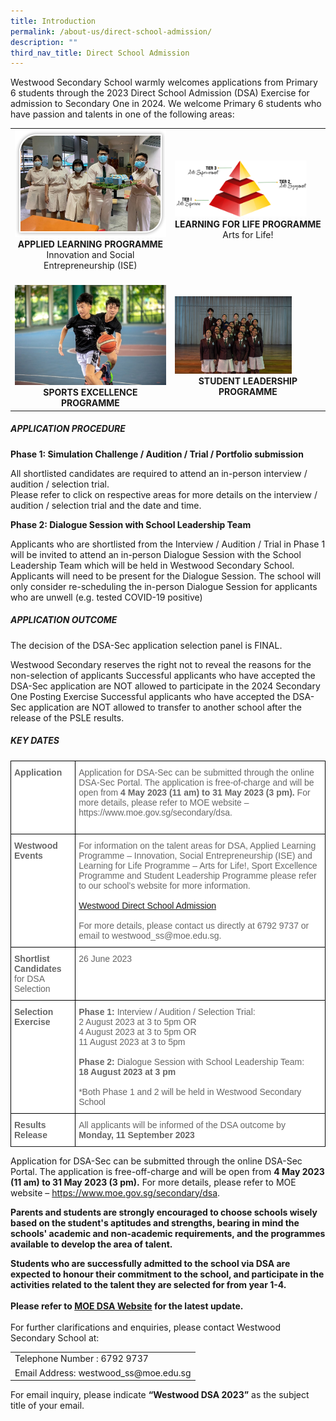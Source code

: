 ```yaml
---
title: Introduction
permalink: /about-us/direct-school-admission/
description: ""
third_nav_title: Direct School Admission
---
```

Westwood Secondary School warmly welcomes applications from Primary 6 students through the 2023 Direct School Admission (DSA) Exercise for admission to Secondary One in 2024.  We welcome Primary 6 students who have passion and talents in one of the following areas:
<table class="table1">
	<tbody>
		<tr>
			<td><a href="/explore/applied-learning-programme/"><img src="/images/ALP2.jpeg" style="width=80%"></a>
				<center><b>APPLIED LEARNING PROGRAMME</b><br>
Innovation and Social Entrepreneurship (ISE)<br>
			</center></td>
			<td><a href="/explore/direct-school-admission/learning-for-life-programme/"><img src="/images/LLP1.png" style="width:90%"></a><center><b>LEARNING FOR LIFE PROGRAMME</b><br>
Arts for Life!</center></td></tr>
			<tr>
				<td><br><a href="/explore/direct-school-admission/sports-excellence-programme/"><img src="/images/dsa%20sep.jpg" style="width=80%"></a>
					<center><b>SPORTS EXCELLENCE PROGRAMME</b><br></center></td>
				<td><br><a href="/explore/direct-school-admission/student-leadership-programme/"><img src="/images/dsaslb.png" style="width:80%"></a><center><b>STUDENT LEADERSHIP PROGRAMME</b></center></td>
</tr>
</tbody>
</table>



##### APPLICATION PROCEDURE

**Phase 1: Simulation Challenge / Audition / Trial / Portfolio submission**

All shortlisted candidates are required to attend an in-person interview / audition / selection trial.  
Please refer to click on respective areas for more details on the interview / audition / selection trial and the date and time. 

**Phase 2: Dialogue Session with School Leadership Team**

Applicants who are shortlisted from the Interview / Audition / Trial in Phase 1 will be invited to attend an in-person Dialogue Session with the School Leadership Team which will be held in Westwood Secondary School. Applicants will need to be present for the Dialogue Session. The school will only consider re-scheduling the in-person Dialogue Session for applicants who are unwell (e.g. tested COVID-19 positive)

##### APPLICATION OUTCOME

The decision of the DSA-Sec application selection panel is FINAL.

Westwood Secondary reserves the right not to reveal the reasons for the non-selection of applicants
Successful applicants who have accepted the DSA-Sec application are NOT allowed to participate in the 2024 Secondary One Posting Exercise 
Successful applicants who have accepted the DSA-Sec application are NOT allowed to transfer to another school after the release of the PSLE results. 

##### KEY DATES

<style type="text/css">
.tg  {border-collapse:collapse;border-spacing:0;}
.tg td{border-color:black;border-style:solid;border-width:1px;font-family:Arial, sans-serif;font-size:14px;
  overflow:hidden;padding:10px 5px;word-break:normal;}
.tg th{border-color:black;border-style:solid;border-width:1px;font-family:Arial, sans-serif;font-size:14px;
  font-weight:normal;overflow:hidden;padding:10px 5px;word-break:normal;}
.tg .tg-k0s0{background-color:#3AA66F;color:#FFF;font-weight:bold;text-align:center;vertical-align:middle; font-family:Arial, sans-serif;font-size:14px;}
.tg .tg-zqva{background-color:#FFF;color:#666;text-align:left;vertical-align:top; font-family:Arial, sans-serif;font-size:14px;}
.tg .tg-cmm0{background-color:#FFF;color:#666;text-align:left;vertical-align:top;font-family:Arial, sans-serif;font-size:14px;}
</style>
   
<table class="tg">
<thead>
</thead>
<tbody>
	<tr>
		<td class="tg-zqva"><b>Application</b></td>
    <td class="tg-cmm0">Application for DSA-Sec can be submitted through the online DSA-Sec Portal. The application is free-of-charge and will be open from <b>4 May 2023 (11 am) to 31 May 2023 (3 pm).</b> For more details, please refer to MOE website – https://www.moe.gov.sg/secondary/dsa. <br><br>
</td></tr>
		<tr>
			<td class="tg-zqva"><b>Westwood Events</b></td>
<td class="tg-cmm0">
For information on the talent areas for DSA, Applied Learning Programme – Innovation, Social Entrepreneurship (ISE) and Learning for Life Programme – Arts for Life!, Sport Excellence Programme and Student Leadership Programme please refer to our school’s website for more information.<br><br>
	<a href="https://westwoodsec.moe.edu.sg/about-us/direct-school-admission">Westwood Direct School Admission</a><br><br>
For more details, please contact us directly at 6792 9737 or email to westwood_ss@moe.edu.sg.<br>
</td></tr>
	<tr>
    <td class="tg-zqva"><b>Shortlist Candidates</b> for DSA Selection</td><td class="tg-cmm0">26 June 2023</td></tr>
	<tr>
		<td class="tg-zqva"><b>Selection Exercise</b></td><td class="tg-cmm0"><b>Phase 1:</b> Interview / Audition / Selection Trial:<br>2 August 2023 at 3 to 5pm OR<br>
4 August 2023 at 3 to 5pm OR<br>
11 August 2023 at 3 to 5pm<br><br>
		<b>Phase 2:</b> Dialogue Session with School Leadership Team:<br><b>18 August 2023 at 3 pm</b><br><br>
*Both Phase 1 and 2 will be held in Westwood Secondary School
</td></tr>
	<tr>
    <td class="tg-zqva"><b>Results Release</b></td><td class="tg-cmm0">All applicants will be informed of the DSA outcome by <b>Monday, 11 September 2023</b></td></tr>
	<tr>
</tr></tbody></table>

Application for DSA-Sec can be submitted through the online DSA-Sec Portal. The application is free-off-charge and will be open from <b>4 May 2023 (11 am) to 31 May 2023 (3 pm).</b> For more details, please refer to MOE website – https://www.moe.gov.sg/secondary/dsa.

<b>Parents and students are strongly encouraged to choose schools wisely based on the student's aptitudes and strengths, bearing in mind the schools' academic and non-academic requirements, and the programmes available to develop the area of talent.

Students who are successfully admitted to the school via DSA are expected to honour their commitment to the school, and participate in the activities related to the talent they are selected for from year 1-4.<br><br>Please refer to <a href="https://www.moe.gov.sg/secondary/dsa">MOE DSA Website</a> for the latest update.</b><br><br>
For further clarifications and enquiries, please contact Westwood Secondary School at:<br>
<table>
<tbody>
	<tr>
		<td class="tg-zqva">Telephone Number : 6792 9737</td></tr>
		<tr><td class="tg-cmm0">Email Address: westwood_ss@moe.edu.sg</td></tr></tbody></table>
		
For email inquiry, please indicate <b>“Westwood DSA 2023”</b> as the subject title of your email.